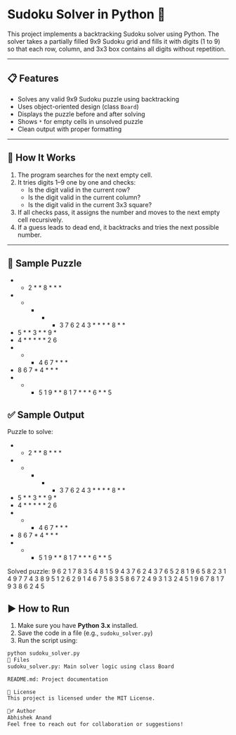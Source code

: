 # Sudoku Solver in Python 🧩

This project implements a backtracking Sudoku solver using Python. The solver takes a partially filled 9x9 Sudoku grid and fills it with digits (1 to 9) so that each row, column, and 3x3 box contains all digits without repetition.

---

## 📋 Features

- Solves any valid 9x9 Sudoku puzzle using backtracking
- Uses object-oriented design (class `Board`)
- Displays the puzzle before and after solving
- Shows `*` for empty cells in unsolved puzzle
- Clean output with proper formatting

---

## 📌 How It Works

1. The program searches for the next empty cell.
2. It tries digits 1–9 one by one and checks:
   - Is the digit valid in the current row?
   - Is the digit valid in the current column?
   - Is the digit valid in the current 3x3 square?
3. If all checks pass, it assigns the number and moves to the next empty cell recursively.
4. If a guess leads to dead end, it backtracks and tries the next possible number.

---

## 🧪 Sample Puzzle

* * 2 * * 8 * * *
* * * * * 3 7 6 2
4 3 * * * * 8 * *
* 5 * * 3 * * 9 *
* 4 * * * * * 2 6
* * * 4 6 7 * * *
* 8 6 7 * 4 * * *
* * * 5 1 9 * * 8
1 7 * * * 6 * * 5

## ✅ Sample Output


Puzzle to solve:
* * 2 * * 8 * * *
* * * * * 3 7 6 2
4 3 * * * * 8 * *
* 5 * * 3 * * 9 *
* 4 * * * * * 2 6
* * * 4 6 7 * * *
* 8 6 7 * 4 * * *
* * * 5 1 9 * * 8
1 7 * * * 6 * * 5


Solved puzzle:
9 6 2 1 7 8 3 5 4
8 1 5 9 4 3 7 6 2
4 3 7 6 5 2 8 1 9
6 5 8 2 3 1 4 9 7
7 4 3 8 9 5 1 2 6
2 9 1 4 6 7 5 8 3
5 8 6 7 2 4 9 3 1
3 2 4 5 1 9 6 7 8
1 7 9 3 8 6 2 4 5



## ▶️ How to Run

1. Make sure you have **Python 3.x** installed.
2. Save the code in a file (e.g., `sudoku_solver.py`)
3. Run the script using:

```bash
python sudoku_solver.py
🧠 Files
sudoku_solver.py: Main solver logic using class Board

README.md: Project documentation

📝 License
This project is licensed under the MIT License.

🙋‍♂️ Author
Abhishek Anand
Feel free to reach out for collaboration or suggestions!